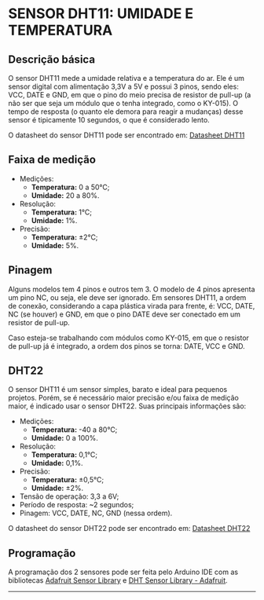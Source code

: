 # SENSOR DHT11: UMIDADE E TEMPERATURA

## Descrição básica

O sensor DHT11 mede a umidade relativa e a temperatura do ar. Ele é um sensor digital com alimentação 3,3V a 5V e possui 3 pinos, sendo eles: VCC, DATE e GND, em que o pino do meio precisa de resistor de pull-up (a não ser que seja um módulo que o tenha integrado, como o KY-015). O tempo de resposta (o quanto ele demora para reagir a mudanças) desse sensor é tipicamente 10 segundos, o que é considerado lento.

O datasheet do sensor DHT11 pode ser encontrado em: [Datasheet DHT11](https://blog.eletrogate.com/wp-content/uploads/2018/12/DHT11-sumrom.pdf)

## Faixa de medição

- Medições:
    - **Temperatura:** 0 a 50°C;
    - **Umidade:** 20 a 80%.
- Resolução:
    - **Temperatura:** 1°C;
    - **Umidade:** 1%.
-  Precisão:
    - **Temperatura:** ±2°C;
    - **Umidade:** 5%.

## Pinagem

Alguns modelos tem 4 pinos e outros tem 3. O modelo de 4 pinos apresenta um pino NC, ou seja, ele deve ser ignorado. Em sensores DHT11, a ordem de conexão, considerando a capa plástica virada para frente, é: VCC, DATE, NC (se houver) e GND, em que o pino DATE deve ser conectado em um resistor de pull-up.

Caso esteja-se trabalhando com módulos como KY-015, em que o resistor de pull-up já é integrado, a ordem dos pinos se torna: DATE, VCC e GND.

## DHT22

O sensor DHT11 é um sensor simples, barato e ideal para pequenos projetos. Porém, se é necessário maior precisão e/ou faixa de medição maior, é indicado usar o sensor DHT22. Suas principais informações são:

- Medições:
    - **Temperatura:** -40 a 80°C;
    - **Umidade:** 0 a 100%.
- Resolução:
    - **Temperatura:** 0,1°C;
    - **Umidade:** 0,1%.
-  Precisão:
    - **Temperatura:** ±0,5°C;
    - **Umidade:** ±2%.
- Tensão de operação: 3,3 a 6V;
- Período de resposta: ~2 segundos;
- Pinagem: VCC, DATE, NC, GND (nessa ordem).

O datasheet do sensor DHT22 pode ser encontrado em: [Datasheet DHT22](https://www.alldatasheet.com/html-pdf/1132459/ETC2/DHT22/225/2/DHT22.html)

## Programação

A programação dos 2 sensores pode ser feita pelo Arduino IDE com as bibliotecas [Adafruit Sensor Library](https://github.com/adafruit/Adafruit_Sensor) e [DHT Sensor Library - Adafruit](https://github.com/adafruit/DHT-sensor-library).

---